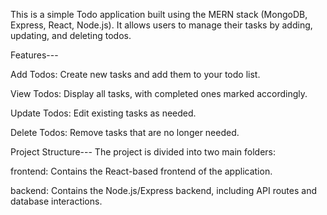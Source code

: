 This is a simple Todo application built using the MERN stack (MongoDB, Express, React, Node.js). It allows users to manage their tasks by adding, updating, and deleting todos.

Features---

Add Todos: Create new tasks and add them to your todo list.

View Todos: Display all tasks, with completed ones marked accordingly.

Update Todos: Edit existing tasks as needed.

Delete Todos: Remove tasks that are no longer needed.


Project Structure---
The project is divided into two main folders:

frontend: Contains the React-based frontend of the application.

backend: Contains the Node.js/Express backend, including API routes and database interactions.
